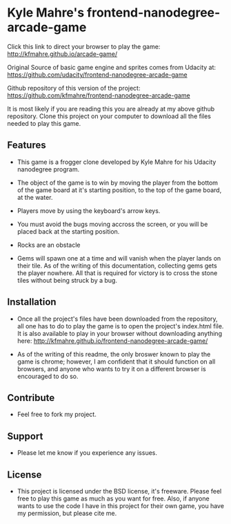 Kyle Mahre's frontend-nanodegree-arcade-game
============================================

Click this link to direct your browser to play the game: http://kfmahre.github.io/arcade-game/

Original Source of basic game engine and sprites comes from Udacity at: https://github.com/udacity/frontend-nanodegree-arcade-game

Github repository of this version of the project: https://github.com/kfmahre/frontend-nanodegree-arcade-game

It is most likely if you are reading this you are already at my above github repository. Clone this project on your computer to download all the files needed to play this game.

Features
--------

- This game is a frogger clone developed by Kyle Mahre for his Udacity nanodegree program.

- The object of the game is to win by moving the player from the bottom of the game board at it's starting position, to the top of the game board, at the water.

- Players move by using the keyboard's arrow keys.

- You must avoid the bugs moving accross the screen, or you will be placed back at the starting position.

- Rocks are an obstacle

- Gems will spawn one at a time and will vanish when the player lands on their tile. As of the writing of this documentation, collecting gems gets the player nowhere. All that is required for victory is to cross the stone tiles without being struck by a bug.

Installation
------------

- Once all the project's files have been downloaded from the repository, all one has to do to play the game is to open the project's index.html file. It is also available to play in your browser without downloading anything here: http://kfmahre.github.io/frontend-nanodegree-arcade-game/

- As of the writing of this readme, the only broswer known to play the game is chrome; however, I am confident that it should function on all browsers, and anyone who wants to try it on a different browser is encouraged to do so.

Contribute
----------

- Feel free to fork my project.

Support
-------

- Please let me know if you experience any issues.

License
-------

- This project is licensed under the BSD license, it's freeware. Please feel free to play this game as much as you want for free. Also, if anyone wants to use the code I have in this project for their own game, you have my permission, but please cite me.
